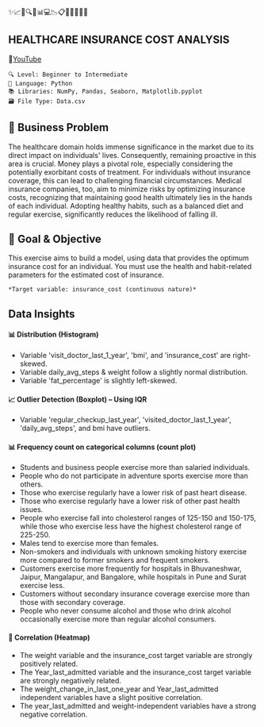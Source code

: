 ✨📈🏥🔍🧬📊💻📉📋🔥👩‍⚕️👨‍⚕️

## HEALTHCARE INSURANCE COST ANALYSIS
🔗[YouTube](https://www.youtube.com/@nishaarul13)

	🔍 Level: Beginner to Intermediate
	🐍 Language: Python
	📚 Libraries: NumPy, Pandas, Seaborn, Matplotlib.pyplot
	🗃️ File Type: Data.csv
## 🏥 Business Problem
The healthcare domain holds immense significance in the market due to its direct impact on individuals' lives. Consequently, remaining proactive in this area is crucial. Money plays a pivotal role, especially considering the potentially exorbitant costs of treatment. For individuals without insurance coverage, this can lead to challenging financial circumstances. Medical insurance companies, too, aim to minimize risks by optimizing insurance costs, recognizing that maintaining good health ultimately lies in the hands of each individual. Adopting healthy habits, such as a balanced diet and regular exercise, significantly reduces the likelihood of falling ill.

## 🎯 Goal & Objective
This exercise aims to build a model, using data that provides the optimum insurance cost for an individual. You must use the health and habit-related parameters for the estimated cost of insurance.

	*Target variable: insurance_cost (continuous nature)*

## Data Insights

#### 📊 Distribution (Histogram)
* Variable 'visit_doctor_last_1_year', 'bmi', and 'insurance_cost' are right-skewed.
* Variable daily_avg_steps & weight follow a slightly normal distribution.
* Variable 'fat_percentage' is slightly left-skewed.
#### 📈 Outlier Detection (Boxplot) – Using IQR
* Variable 'regular_checkup_last_year', 'visited_doctor_last_1_year', 'daily_avg_steps', and bmi have outliers.
#### 📊 Frequency count on categorical columns (count plot)
* Students and business people exercise more than salaried individuals.
* People who do not participate in adventure sports exercise more than others.
* Those who exercise regularly have a lower risk of past heart disease.
* Those who exercise regularly have a lower risk of other past health issues.
* People who exercise fall into cholesterol ranges of 125-150 and 150-175, while those who exercise less have the highest cholesterol range of 225-250.
* Males tend to exercise more than females.
* Non-smokers and individuals with unknown smoking history exercise more compared to former smokers and frequent smokers.
* Customers exercise more frequently for hospitals in Bhuvaneshwar, Jaipur, Mangalapur, and Bangalore, while hospitals in Pune and Surat exercise less.
* Customers without secondary insurance coverage exercise more than those with secondary coverage.
* People who never consume alcohol and those who drink alcohol occasionally exercise more than regular alcohol consumers.
#### 🔗 Correlation (Heatmap)
* The weight variable and the insurance_cost target variable are strongly positively related.
* The Year_last_admitted variable and the insurance_cost target variable are strongly negatively related.
* The weight_change_in_last_one_year and Year_last_admitted independent variables have a slight positive correlation.
* The year_last_admitted and weight-independent variables have a strong negative correlation.

